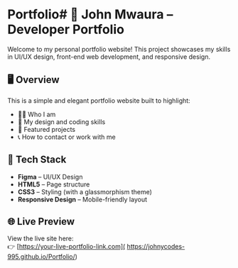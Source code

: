 # Portfolio# 💼 John Mwaura – Developer Portfolio

Welcome to my personal portfolio website! This project showcases my skills in UI/UX design, front-end web development, and responsive design.

## 🖥️ Overview

This is a simple and elegant portfolio website built to highlight:

- 🧑‍💻 Who I am
- 🎨 My design and coding skills
- 📁 Featured projects
- 📞 How to contact or work with me

## 🔧 Tech Stack

- **Figma** – UI/UX Design  
- **HTML5** – Page structure  
- **CSS3** – Styling (with a glassmorphism theme)  
- **Responsive Design** – Mobile-friendly layout  

## 🌐 Live Preview

View the live site here:  
👉 [https://your-live-portfolio-link.com]( https://johnycodes-995.github.io/Portfolio/)


